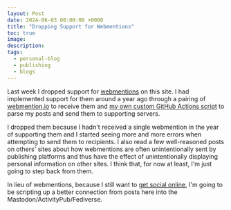 ```yaml
---
layout: Post
date: 2024-06-03 00:00:00 +0000
title: "Dropping Support for Webmentions"
toc: true
image: 
description: 
tags: 
  - personal-blog
  - publishing
  - blogs
---
```


Last week I dropped support for [webmentions](https://indieweb.org/Webmention) on this site. I had implemented support for them around a year ago through a pairing of [webmention.io](https://indieweb.org/webmention.io) to receive them and [my own custom GitHub Actions script](https://github.com/joshbeckman/notes/commit/3d03ad8957e8d739ef81f22f133956344bb3e93e) to parse my posts and send them to supporting servers.

I dropped them because I hadn't received a single webmention in the year of supporting them and I started seeing more and more errors when attempting to send them to recipients. I also read a few well-reasoned posts on others' sites about how webmentions are often unintentionally sent by publishing platforms and thus have the effect of unintentionally displaying personal information on other sites. I think that, for now at least, I'm just going to step back from them.

In lieu of webmentions, because I still want to [get social online](https://www.joshbeckman.org/blog/getting-social-online), I'm going to be scripting up a better connection from posts here into the Mastodon/ActivityPub/Fediverse.
